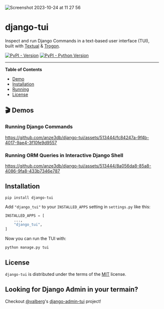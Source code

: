 
![Screenshot 2023-10-24 at 11 27 56](https://github.com/anze3db/django-tui/assets/513444/54bc6c84-267c-4e28-9d49-8b30391470ea)

# django-tui

Inspect and run Django Commands in a text-based user interface (TUI), built with [Textual](https://github.com/Textualize/textual) & [Trogon](https://github.com/Textualize/trogon).

[![PyPI - Version](https://img.shields.io/pypi/v/django-tui.svg)](https://pypi.org/project/django-tui)
[![PyPI - Python Version](https://img.shields.io/pypi/pyversions/django-tui.svg)](https://pypi.org/project/django-tui)

-----

**Table of Contents**

- [Demo](#demo)
- [Installation](#installation)
- [Running](#running)
- [License](#license)

## 🎬 Demos

### Running Django Commands

https://github.com/anze3db/django-tui/assets/513444/fc84247a-9f4b-4017-9ae4-3f10fe9d9557

### Running ORM Queries in Interactive Django Shell

https://github.com/anze3db/django-tui/assets/513444/8a056da8-85a8-4086-9fa8-433b7346e787

## Installation

```console
pip install django-tui
```

Add `"django_tui"` to your `INSTALLED_APPS` setting in `settings.py` like this:


```python
INSTALLED_APPS = [
    ...,
    "django_tui",
]
```

Now you can run the TUI with:

```console
python manage.py tui
```

## License

`django-tui` is distributed under the terms of the [MIT](https://spdx.org/licenses/MIT.html) license.

## Looking for Django Admin in your termain?

Checkout [@valberg](https://github.com/valberg)'s [django-admin-tui](https://github.com/valberg/django-admin-tui) project!
